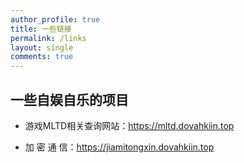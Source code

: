 ```yaml
---
author_profile: true
title: 一些链接
permalink: /links
layout: single
comments: true
---
```


## 一些自娱自乐的项目

- 游戏MLTD相关查询网站：<a href="https://mltd.dovahkiin.top" rel="noopener" target="_blank" >https://mltd.dovahkiin.top</a>

- 加 密 通 信：<a href="https://jiamitongxin.dovahkiin.top" rel="noopener" target="_blank" >https://jiamitongxin.dovahkiin.top</a>
